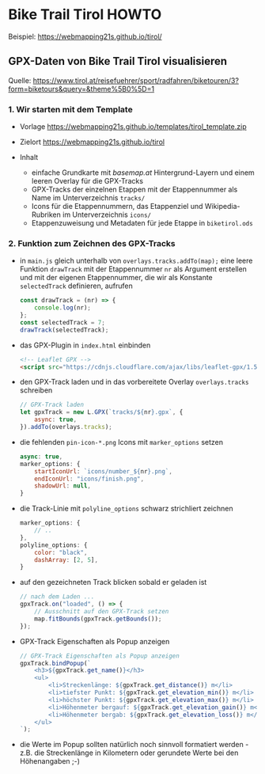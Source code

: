 # Bike Trail Tirol HOWTO

Beispiel: <https://webmapping21s.github.io/tirol/>


## GPX-Daten von Bike Trail Tirol visualisieren

Quelle: <https://www.tirol.at/reisefuehrer/sport/radfahren/biketouren/3?form=biketours&query=&theme%5B0%5D=1>


### 1. Wir starten mit dem Template

* Vorlage <https://webmapping21s.github.io/templates/tirol_template.zip>
* Zielort <https://webmapping21s.github.io/tirol>

* Inhalt 
    * einfache Grundkarte mit *basemap.at* Hintergrund-Layern und einem leeren Overlay für die GPX-Tracks
    * GPX-Tracks der einzelnen Etappen mit der Etappennummer als Name im Unterverzeichnis `tracks/`
    * Icons für die Etappennummern, das Etappenziel und Wikipedia-Rubriken im Unterverzeichnis `icons/`
    * Etappenzuweisung und Metadaten für jede Etappe in `biketirol.ods`


### 2. Funktion zum Zeichnen des GPX-Tracks

* in `main.js` gleich unterhalb von `overlays.tracks.addTo(map);` eine leere Funktion `drawTrack` mit der Etappennummer `nr` als Argument erstellen und mit der eigenen Etappennummer, die wir als Konstante `selectedTrack` definieren, aufrufen

    ```javascript
    const drawTrack = (nr) => {
        console.log(nr);
    };
    const selectedTrack = 7;
    drawTrack(selectedTrack);
    ```

* das GPX-Plugin in `index.html` einbinden

    ```html
    <!-- Leaflet GPX -->
    <script src="https://cdnjs.cloudflare.com/ajax/libs/leaflet-gpx/1.5.2/gpx.js" integrity="sha512-g9o797RsNE2vtoxW8hWRPP42OSMvsJuGZrdP0kPaLwDUBxOn7bfzKoE1bUtsZFA2A15XZeMACjdy2ME1C4OQ+w==" crossorigin="anonymous"></script>
    ```

* den GPX-Track laden und in das vorbereitete Overlay `overlays.tracks` schreiben

    ```javascript
    // GPX-Track laden
    let gpxTrack = new L.GPX(`tracks/${nr}.gpx`, {
        async: true,
    }).addTo(overlays.tracks);
    ```

 * die fehlenden `pin-icon-*.png` Icons mit `marker_options` setzen

    ```javascript
    async: true,
    marker_options: {
        startIconUrl: `icons/number_${nr}.png`,
        endIconUrl: "icons/finish.png",
        shadowUrl: null,
    }
    ```

* die Track-Linie mit `polyline_options` schwarz strichliert zeichnen
    ```javascript
    marker_options: {
        // ..
    },
    polyline_options: {
        color: "black",
        dashArray: [2, 5],
    }
    ```

* auf den gezeichneten Track blicken sobald er geladen ist

    ```javascript
    // nach dem Laden ...
    gpxTrack.on("loaded", () => {
        // Ausschnitt auf den GPX-Track setzen
        map.fitBounds(gpxTrack.getBounds());
    });
    ```

* GPX-Track Eigenschaften als Popup anzeigen

    ```javascript
    // GPX-Track Eigenschaften als Popup anzeigen
    gpxTrack.bindPopup(`
        <h3>${gpxTrack.get_name()}</h3>
        <ul>
            <li>Streckenlänge: ${gpxTrack.get_distance()} m</li>
            <li>tiefster Punkt: ${gpxTrack.get_elevation_min()} m</li>
            <li>höchster Punkt: ${gpxTrack.get_elevation_max()} m</li>
            <li>Höhenmeter bergauf: ${gpxTrack.get_elevation_gain()} m</li>
            <li>Höhenmeter bergab: ${gpxTrack.get_elevation_loss()} m</li>
        </ul>
    `);
    ```

* die Werte im Popup sollten natürlich noch sinnvoll formatiert werden - z.B. die Streckenlänge in Kilometern oder gerundete Werte bei den Höhenangaben ;-)